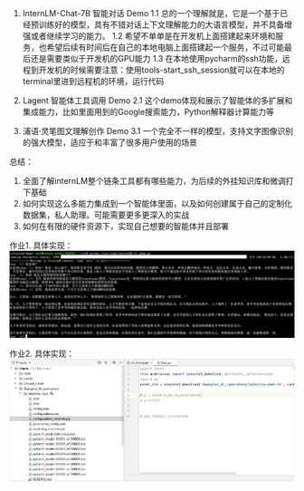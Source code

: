 1. InternLM-Chat-7B 智能对话 Demo
  1.1 总的一个理解就是，它是一个基于已经预训练好的模型，具有不错对话上下文理解能力的大语言模型，并不具备增强或者继续学习的能力。
  1.2 希望不单单是在开发机上面搭建起来环境和服务，也希望后续有时间后在自己的本地电脑上面搭建起一个服务，不过可能最后还是需要类似于开发机的GPU能力
  1.3 在本地使用pycharm的ssh功能，远程到开发机的时候需要注意：使用tools-start_ssh_session就可以在本地的terminal里进到远程机的环境，运行代码

2. Lagent 智能体工具调用 Demo
  2.1 这个demo体现和展示了智能体的多扩展和集成能力，比如里面用到的Google搜索能力，Python解释器计算能力等

3. 浦语·灵笔图文理解创作 Demo
  3.1 一个完全不一样的模型，支持文字图像识别的强大模型，适应于和丰富了很多用户使用的场景

总结： 
  1. 全面了解internLM整个链条工具都有哪些能力，为后续的外挂知识库和微调打下基础
  2. 如何实现这么多能力集成到一个智能体里面，以及如何创建属于自己的定制化数据集，私人助理。可能需要更多更深入的实战
  3. 如何在有限的硬件资源下，实现自己想要的智能体并且部署

作业1.
    具体实现：
    <img src="300story.jpg">

作业2.
  具体实现：
  <img src="huggingface_hub.jpg">
